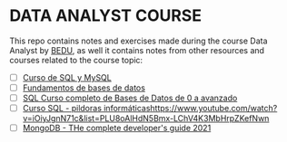 # DATA ANALYST COURSE

This repo contains notes and exercises made during the course Data Analyst by [BEDU](https://bedu.org/cursos/data-analysis/), as well it contains notes from other resources and courses related to the course topic: 
- [ ] [Curso de SQL y MySQL](https://platzi.com/clases/sql-mysql/) 
- [ ] [Fundamentos de bases de datos](https://platzi.com/clases/bd/) 
- [ ] [SQL Curso completo de Bases de Datos de 0 a avanzado](https://www.udemy.com/course/curso-completo-de-bases-de-datos-de-0-a-avanzado/)
- [ ] [Curso SQL - pildoras informáticas]()https://www.youtube.com/watch?v=iOiyJgnN71c&list=PLU8oAlHdN5Bmx-LChV4K3MbHrpZKefNwn
- [ ] [MongoDB - THe complete developer's guide 2021](https://www.udemy.com/course/mongodb-the-complete-developers-guide/) 